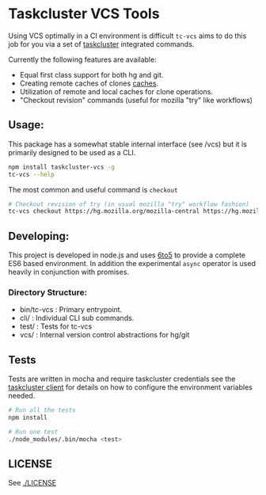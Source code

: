 # Taskcluster VCS Tools

Using VCS optimally in a CI environment is difficult `tc-vcs` aims to do
this job for you via a set of [taskcluster](http://docs.taskcluster.net/)
integrated commands.

Currently the following features are available:

 - Equal first class support for both hg and git.
 - Creating remote caches of clones [caches](./caching.md).
 - Utilization of remote and local caches for clone operations.
 - "Checkout revision" commands (useful for mozilla "try" like
   workflows)

## Usage:

This package has a somewhat stable internal interface (see /vcs) but it
is primarily designed to be used as a CLI.

```sh
npm install taskcluster-vcs -g
tc-vcs --help
```

The most common and useful command is `checkout`

```sh
# Checkout revision of try (in usual mozilla "try" workflow fashion)
tc-vcs checkout https://hg.mozilla.org/mozilla-central https://hg.mozilla.org/try $REV $REV try_dir

```

## Developing:

This project is developed in node.js and uses [6to5](https://github.com/6to5/6to5)
to provide a complete ES6 based environment. In addition the
experimental `async` operator is used heavily in conjunction with
promises.

### Directory Structure:

  - bin/tc-vcs : Primary entrypoint.
  - cli/       : Individual CLI sub commands.
  - test/      : Tests for tc-vcs
  - vcs/       : Internal version control abstractions for hg/git

## Tests

Tests are written in mocha and require taskcluster credentials see the
[taskcluster client](https://github.com/taskcluster/taskcluster-client)
for details on how to configure the environment variables needed.

```sh
# Run all the tests
npm install

# Run one test
./node_modules/.bin/mocha <test>
```

## LICENSE

See [./LICENSE](LICENSE)
